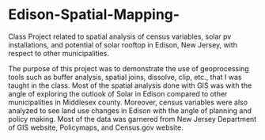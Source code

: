 # Edison-Spatial-Mapping-
Class Project related to spatial analysis of census variables, solar pv installations, and potential of solar rooftop in  Edison, New Jersey, with respect to other municipalities.   


The purpose of this project was to demonstrate the use of geoprocessing tools such as buffer analysis, spatial joins, dissolve, clip, etc., that I was taught in the class.
Most of the spatial analysis done with GIS was with the angle of exploring the outlook of Solar in Edison compared to other municipalities in Middlesex county. 
Moreover, census variables were also analyzed to see land use changes in Edison with the angle of planning and policy making. 
Most of the data was garnered from New Jersey Department of GIS website, Policymaps, and Census.gov website. 
